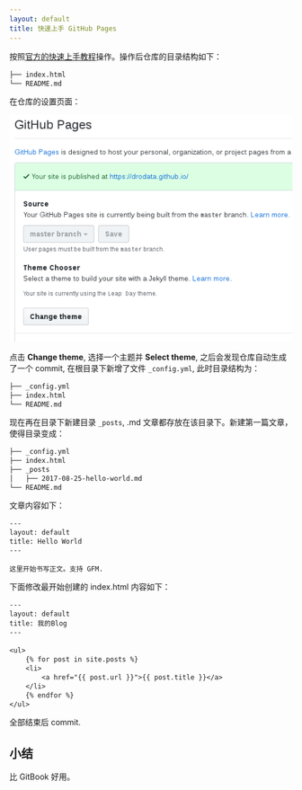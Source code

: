 ```yaml
---
layout: default
title: 快速上手 GitHub Pages
---
```


按照[官方的快速上手教程][github-pages]操作。操作后仓库的目录结构如下：

```
├── index.html
└── README.md
```

在仓库的设置页面：

![设置主题](/img/change-github-pages-theme.png)

点击 **Change theme**, 选择一个主题并 **Select theme**, 之后会发现仓库自动生成了一个 commit, 在根目录下新增了文件 `_config.yml`, 此时目录结构为：

```
├── _config.yml
├── index.html
└── README.md
```

现在再在目录下新建目录 `_posts`, .md 文章都存放在该目录下。新建第一篇文章，使得目录变成：

```
├── _config.yml
├── index.html
├── _posts
│   ├── 2017-08-25-hello-world.md
└── README.md
```

文章内容如下：

```
---
layout: default
title: Hello World
---

这里开始书写正文。支持 GFM.
```

下面修改最开始创建的 index.html 内容如下：

```
---
layout: default
title: 我的Blog
---

<ul>
    {% for post in site.posts %}
    <li>
        <a href="{{ post.url }}">{{ post.title }}</a>
    </li>
    {% endfor %}
</ul>
```

全部结束后 commit.

## 小结

比 GitBook 好用。

[jekyll-doc-on-github]: https://help.github.com/articles/using-jekyll-as-a-static-site-generator-with-github-pages/
[github-pages]: https://pages.github.com/
